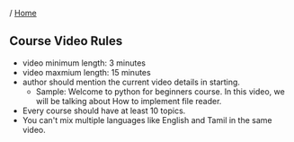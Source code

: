 / [Home](index.md)

## Course Video Rules

- video minimum length: 3 minutes
- video maxmium length: 15 minutes
- author should mention the current video details in starting.
  - Sample: Welcome to python for beginners course. In this video, we will be talking about How to implement file reader.
- Every course should have at least 10 topics.
- You can't mix multiple languages like English and Tamil in the same video.
